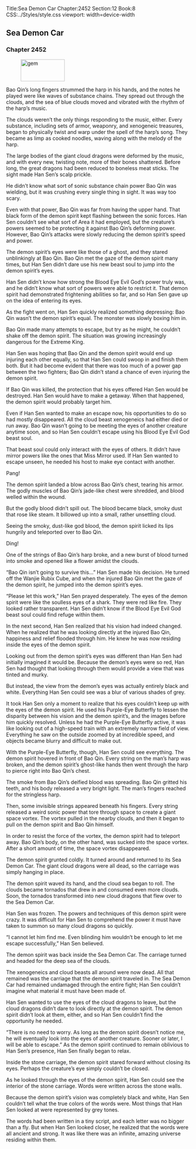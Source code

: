 Title:Sea Demon Car 
Chapter:2452 
Section:12 
Book:8 
CSS:../Styles/style.css 
viewport: width=device-width
  
## Sea Demon Car
### Chapter 2452 
<figure>
	<img src="../Images/gem.gif" alt="gem" id="gem" width="120" height="60" />
</figure>
  

  
  Bao Qin’s long fingers strummed the harp in his hands, and the notes he played were like waves of substance chains. They spread out through the clouds, and the sea of blue clouds moved and vibrated with the rhythm of the harp’s music.

The clouds weren’t the only things responding to the music, either. Every substance, including sets of armor, weaponry, and xenogeneic treasures, began to physically twist and warp under the spell of the harp’s song. They became as limp as cooked noodles, waving along with the melody of the harp.

The large bodies of the giant cloud dragons were deformed by the music, and with every new, twisting note, more of their bones shattered. Before long, the great dragons had been reduced to boneless meat sticks. The sight made Han Sen’s scalp prickle.

He didn’t know what sort of sonic substance chain power Bao Qin was wielding, but it was crushing every single thing in sight. It was way too scary.

Even with that power, Bao Qin was far from having the upper hand. That black form of the demon spirit kept flashing between the sonic forces. Han Sen couldn’t see what sort of Area it had employed, but the creature’s powers seemed to be protecting it against Bao Qin’s deforming power. However, Bao Qin’s attacks were slowly reducing the demon spirit’s speed and power.

The demon spirit’s eyes were like those of a ghost, and they stared unblinkingly at Bao Qin. Bao Qin met the gaze of the demon spirit many times, but Han Sen didn’t dare use his new beast soul to jump into the demon spirit’s eyes.

Han Sen didn’t know how strong the Blood Eye Evil God’s power truly was, and he didn’t know what sort of powers were able to restrict it. That demon spirit had demonstrated frightening abilities so far, and so Han Sen gave up on the idea of entering its eyes.

As the fight went on, Han Sen quickly realized something depressing: Bao Qin wasn’t the demon spirit’s equal. The monster was slowly boxing him in.

Bao Qin made many attempts to escape, but try as he might, he couldn’t shake off the demon spirit. The situation was growing increasingly dangerous for the Extreme King.

Han Sen was hoping that Bao Qin and the demon spirit would end up injuring each other equally, so that Han Sen could swoop in and finish them both. But it had become evident that there was too much of a power gap between the two fighters; Bao Qin didn’t stand a chance of even injuring the demon spirit.

If Bao Qin was killed, the protection that his eyes offered Han Sen would be destroyed. Han Sen would have to make a getaway. When that happened, the demon spirit would probably target him.

Even if Han Sen wanted to make an escape now, his opportunities to do so had mostly disappeared. All the cloud beast xenogeneics had either died or run away. Bao Qin wasn’t going to be meeting the eyes of another creature anytime soon, and so Han Sen couldn’t escape using his Blood Eye Evil God beast soul.

That beast soul could only interact with the eyes of others. It didn’t have mirror powers like the ones that Miss Mirror used. If Han Sen wanted to escape unseen, he needed his host to make eye contact with another.

Pang!

The demon spirit landed a blow across Bao Qin’s chest, tearing his armor. The godly muscles of Bao Qin’s jade-like chest were shredded, and blood welled within the wound.

But the godly blood didn’t spill out. The blood became black, smoky dust that rose like steam. It billowed up into a small, rather unsettling cloud.

Seeing the smoky, dust-like god blood, the demon spirit licked its lips hungrily and teleported over to Bao Qin.

Ding!

One of the strings of Bao Qin’s harp broke, and a new burst of blood turned into smoke and opened like a flower amidst the clouds.

“Bao Qin isn’t going to survive this…” Han Sen made his decision. He turned off the Wanjie Rubix Cube, and when the injured Bao Qin met the gaze of the demon spirit, he jumped into the demon spirit’s eyes.

“Please let this work,” Han Sen prayed desperately. The eyes of the demon spirit were like the soulless eyes of a shark. They were red like fire. They looked rather transparent. Han Sen didn’t know if the Blood Eye Evil God beast soul could find refuge within them.

In the next second, Han Sen realized that his vision had indeed changed. When he realized that he was looking directly at the injured Bao Qin, happiness and relief flooded through him. He knew he was now residing inside the eyes of the demon spirit.

Looking out from the demon spirit’s eyes was different than Han Sen had initially imagined it would be. Because the demon’s eyes were so red, Han Sen had thought that looking through them would provide a view that was tinted and murky.

But instead, the view from the demon’s eyes was actually entirely black and white. Everything Han Sen could see was a blur of various shades of grey.

It took Han Sen only a moment to realize that his eyes couldn’t keep up with the eyes of the demon spirit. He used his Purple-Eye Butterfly to lessen the disparity between his vision and the demon spirit’s, and the images before him quickly resolved. Unless he had the Purple-Eye Butterfly active, it was like looking out of a high-speed train with an extremely narrow field of view. Everything he saw on the outside zoomed by at incredible speed, and objects became blurry and difficult to make out.

With the Purple-Eye Butterfly, though, Han Sen could see everything. The demon spirit hovered in front of Bao Qin. Every string on the man’s harp was broken, and the demon spirit’s ghost-like hands then went through the harp to pierce right into Bao Qin’s chest.

The smoke from Bao Qin’s deified blood was spreading. Bao Qin gritted his teeth, and his body released a very bright light. The man’s fingers reached for the stringless harp.

Then, some invisible strings appeared beneath his fingers. Every string released a weird sonic power that tore through space to create a giant space vortex. The vortex pulled in the nearby clouds, and then it began to pull on the demon spirit and Bao Qin himself.

In order to resist the force of the vortex, the demon spirit had to teleport away. Bao Qin’s body, on the other hand, was sucked into the space vortex. After a short amount of time, the space vortex disappeared.

The demon spirit grunted coldly. It turned around and returned to its Sea Demon Car. The giant cloud dragons were all dead, so the carriage was simply hanging in place.

The demon spirit waved its hand, and the cloud sea began to roll. The clouds became tornados that drew in and consumed even more clouds. Soon, the tornados transformed into new cloud dragons that flew over to the Sea Demon Car.

Han Sen was frozen. The powers and techniques of this demon spirit were crazy. It was difficult for Han Sen to comprehend the power it must have taken to summon so many cloud dragons so quickly.

“I cannot let him find me. Even blinding him wouldn’t be enough to let me escape successfully,” Han Sen believed.

The demon spirit was back inside the Sea Demon Car. The carriage turned and headed for the deep sea of the clouds.

The xenogeneics and cloud beasts all around were now dead. All that remained was the carriage that the demon spirit traveled in. The Sea Demon Car had remained undamaged through the entire fight; Han Sen couldn’t imagine what material it must have been made of.

Han Sen wanted to use the eyes of the cloud dragons to leave, but the cloud dragons didn’t dare to look directly at the demon spirit. The demon spirit didn’t look at them, either, and so Han Sen couldn’t find the opportunity he needed.

“There is no need to worry. As long as the demon spirit doesn’t notice me, he will eventually look into the eyes of another creature. Sooner or later, I will be able to escape.” As the demon spirit continued to remain oblivious to Han Sen’s presence, Han Sen finally began to relax.

Inside the stone carriage, the demon spirit stared forward without closing its eyes. Perhaps the creature’s eye simply couldn’t be closed.

As he looked through the eyes of the demon spirit, Han Sen could see the interior of the stone carriage. Words were written across the stone walls.

Because the demon spirit’s vision was completely black and white, Han Sen couldn’t tell what the true colors of the words were. Most things that Han Sen looked at were represented by grey tones.

The words had been written in a tiny script, and each letter was no bigger than a fly. But when Han Sen looked closer, he realized that the words were all ancient and strong. It was like there was an infinite, amazing universe residing within them.

